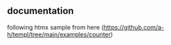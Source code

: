 ## documentation

following htmx sample from here
(<https://github.com/a-h/templ/tree/main/examples/counter>)